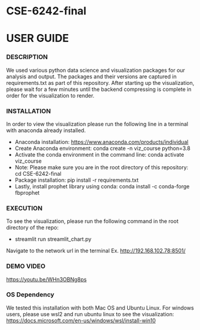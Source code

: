 # CSE-6242-final

# USER GUIDE 
### DESCRIPTION 
We used various python data science and visualization packages for our analysis and output. The packages and their versions are captured in requirements.txt as part of this repository. 
After starting up the visualization, please wait for a few minutes until the backend compressing is complete in order for the visualization to render.
 

### INSTALLATION 
In order to view the visualization please run the following line in a terminal with anaconda already installed.
- Anaconda installation: https://www.anaconda.com/products/individual
- Create Anaconda environment: conda create -n viz_course python=3.8
- Activate the conda environment in the command line: conda activate viz_course
- Note: Please make sure you are in the root directory of this repository: cd CSE-6242-final
- Package installation: pip install -r requirements.txt
- Lastly, install prophet library using conda: conda install -c conda-forge fbprophet


### EXECUTION 
To see the visualization, please run the following command in the root directory of the repo:
- streamlit run streamlit_chart.py

Navigate to the network url in the terminal
Ex. http://192.168.102.78:8501/
 
### DEMO VIDEO 
https://youtu.be/WHn3OBNg8ps

### OS Dependency
We tested this installation with both Mac OS and Ubuntu Linux. For windows users, please use wsl2 and run ubuntu linux to see the visualization: https://docs.microsoft.com/en-us/windows/wsl/install-win10